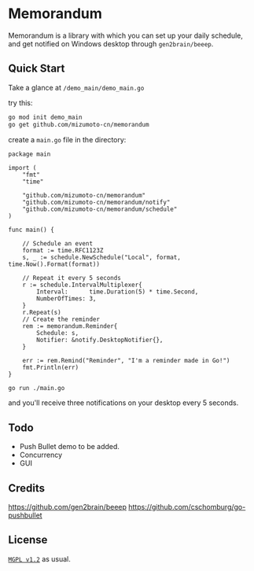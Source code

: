 # Memorandum

Memorandum is a library with which you can set up your daily schedule, and get notified on Windows desktop through `gen2brain/beeep`.

## Quick Start

Take a glance at `/demo_main/demo_main.go`

try this:

```bash
go mod init demo_main
go get github.com/mizumoto-cn/memorandum
```

create a `main.go` file in the directory:

<!-- markdownlint-disable MD010 -->

```golang
package main

import (
	"fmt"
	"time"

	"github.com/mizumoto-cn/memorandum"
	"github.com/mizumoto-cn/memorandum/notify"
	"github.com/mizumoto-cn/memorandum/schedule"
)

func main() {

	// Schedule an event
	format := time.RFC1123Z
	s, _ := schedule.NewSchedule("Local", format, time.Now().Format(format))

	// Repeat it every 5 seconds
	r := schedule.IntervalMultiplexer{
		Interval:      time.Duration(5) * time.Second,
		NumberOfTimes: 3,
	}
	r.Repeat(s)
	// Create the reminder
	rem := memorandum.Reminder{
		Schedule: s,
		Notifier: &notify.DesktopNotifier{},
	}

	err := rem.Remind("Reminder", "I'm a reminder made in Go!")
	fmt.Println(err)
}
```

```bash
go run ./main.go
```

and you'll receive three notifications on your desktop every 5 seconds.

## Todo

- Push Bullet demo to be added.
- Concurrency
- GUI

## Credits

<https://github.com/gen2brain/beeep>
<https://github.com/cschomburg/go-pushbullet>

## License

[`MGPL v1.2`](License/Mizumoto%20General%20Public%20License%20v1.2.md) as usual.

